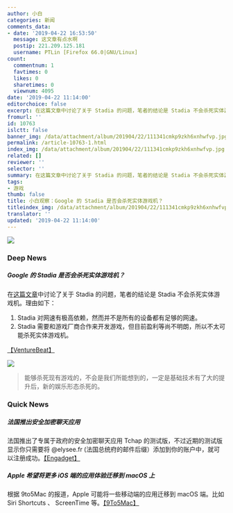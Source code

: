 ```yaml
---
author: 小白
categories: 新闻
comments_data:
- date: '2019-04-22 16:53:50'
  message: 这文章有点水啊
  postip: 221.209.125.181
  username: PTLin [Firefox 66.0|GNU/Linux]
count:
  commentnum: 1
  favtimes: 0
  likes: 0
  sharetimes: 0
  viewnum: 4095
date: '2019-04-22 11:14:00'
editorchoice: false
excerpt: 在这篇文章中讨论了关于 Stadia 的问题，笔者的结论是 Stadia 不会杀死实体游戏机。
fromurl: ''
id: 10763
islctt: false
banner_img: /data/attachment/album/201904/22/111341cmkp9zkh6xnhwfvp.jpg
permalink: /article-10763-1.html
index_img: /data/attachment/album/201904/22/111341cmkp9zkh6xnhwfvp.jpg
related: []
reviewer: ''
selector: ''
summary: 在这篇文章中讨论了关于 Stadia 的问题，笔者的结论是 Stadia 不会杀死实体游戏机。
tags:
- 游戏
thumb: false
title: 小白观察：Google 的 Stadia 是否会杀死实体游戏机？
titleindex_img: /data/attachment/album/201904/22/111341cmkp9zkh6xnhwfvp.jpg
translator: ''
updated: '2019-04-22 11:14:00'
---
```


![](/data/attachment/album/201904/22/111341cmkp9zkh6xnhwfvp.jpg)


### Deep News


##### Google 的 Stadia 是否会杀死实体游戏机？


在[这篇文章](https://venturebeat.com/2019/04/21/will-googles-stadia-console-kill-mobile-games/)中讨论了关于 Stadia 的问题，笔者的结论是 Stadia 不会杀死实体游戏机。理由如下：


1. Stadia 对网速有极高依赖，然而并不是所有的设备都有足够的网速。
2. Stadia 需要和游戏厂商合作来开发游戏，但目前盈利等尚不明朗，所以不太可能杀死实体游戏机。


[【VentureBeat】](https://venturebeat.com/2019/04/21/will-googles-stadia-console-kill-mobile-games/)


![](/data/attachment/album/201904/19/123826jwwhua7ggqzgxufz.png)



> 
> 能够杀死现有游戏的，不会是我们所能想到的，一定是基础技术有了大的提升后，新的娱乐形态杀死的。 
> 
> 
> 


### Quick News


##### 法国推出安全加密聊天应用


法国推出了专属于政府的安全加密聊天应用 Tchap 的测试版，不过近期的测试版显示你只需要将 @elysee.fr (法国总统府的邮件后缀）添加到你的账户中，就可以注册成功。[【Engadget】](https://www.engadget.com/2019/04/21/france-tchap-government-messaging-app/)


##### Apple 希望将更多 iOS 端的应用体验迁移到 macOS 上


根据 9to5Mac 的报道，Apple 可能将一些移动端的应用迁移到 macOS 端。比如 Siri Shortcuts 、 ScreenTime 等。[【9To5Mac】](https://9to5mac.com/2019/04/19/siri-shortcuts-screen-time-mac/)